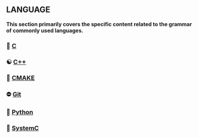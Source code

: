 ## LANGUAGE

**This section primarily covers the specific content related to the grammar of commonly used languages.**

### 📌  [C](LANGUAGE/C/README.md)
###  ☯ [C++](LANGUAGE/C++/README.md)
### 🍾 [CMAKE](LANGUAGE/CMAKE/README.md)
### ⛔ [Git](LANGUAGE/Git/README.md)
###  🐍 [Python](LANGUAGE/Python/README.md)
### 🏇 [SystemC](LANGUAGE/SystemC/README.md)